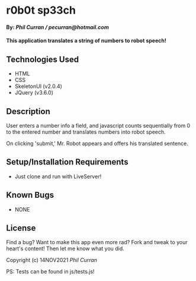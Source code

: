 # r0b0t sp33ch

#### By: _Phil Curran / pecurran@hotmail.com_

#### This application translates a string of numbers to robot speech!

## Technologies Used

* HTML
* CSS
* SkeletonUI (v2.0.4)
* JQuery (v3.6.0)  

## Description

User enters a number info a field, and javascript counts sequentially from 0 to the entered number and translates numbers into robot speech. 

On clicking 'submit,' Mr. Robot appears and offers his translated sentence.  

## Setup/Installation Requirements

* Just clone and run with LiveServer!  

## Known Bugs

* NONE

## License

Find a bug?  Want to make this app even more rad?  Fork and tweak to your heart's content!  Then let me know what you did.  

Copyright (c) 14NOV2021 _Phil Curran_

PS: Tests can be found in js/tests.js!